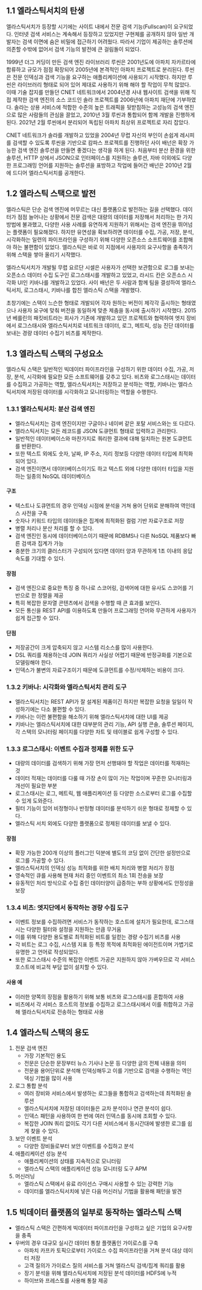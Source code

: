 ## 1.1 엘라스틱서치의 탄생

엘라스틱서치가 등장할 시기에는 사이트 내에서 전문 검색 기능(Fullscan)이 요구되었다. 인터넷 검색 서비스는 계속해서 등장하고 있었지만 구현체를 공개하지 않아 일반 개발자는 검색 이면에 숨은 비밀에 접근하기 어려웠다. 따라서 기업이 제공하는 솔루션에 의존할 수밖에 없어서 검색 기능의 발전에 큰 걸림돌이 되었다.

1999년 더그 커딩이 만든 검색 엔진 라이브러리 루씬은 2001년도에 아파치 자카르타에 합류하고 규모가 점점 확장되어 2005년에 본격적인 아파치 프로젝트로 분리된다. 루씬은 전문 인덱싱과 검색 기능을 요구하는 애플리케이션에 사용되기 시작했다. 
하지만 루씬은 라이브러리 형태로 되어 있어 제대로 사용하기 위해 해야 할 작업이 무척 많았다. 이때 기술 잡지를 만들던 CNET 네트워크에서 2004년경 사내 웹사이트 검색을 위해 직접 제작한 검색 엔진의 소스 코드인 솔라 프로젝트를 2006년에 아파치 재단에 기부하였다. 솔라는 상용 서비스에 적합한 수준의 높은 트래픽을 뒷받침하는 고성능의 검색 엔진으로 많은 사람들의 관심을 끌었고, 2010년 3월 루씬과 통합되어 함께 개발을 진행하게 된다. 2021년 2월 루씬에서 분리되어 독립된 아파치 최상위 프로젝트로 자리 잡았다.

CNET 네트워크가 솔라를 개발하고 있었을 2004년 무렵 자신의 부인이 손쉽게 레시피를 검색할 수 있도록 루씬을 기반으로 캄파스 프로젝트를 진행하던 사이 배넌은 확장 가능한 검색 엔진 솔루션을 만들면 좋겠다는 생각을 하게 된다. 처음부터 분산 환경을 위한 솔루션, HTTP 상에서 JSON으로 인터페이스를 지원하는 솔루션, 자바 이외에도 다양한 프로그래밍 언어를 지원하는 솔루션을 표방하고 작업에 들어간 배넌은 2010년 2월에 드디어 엘라스틱서치를 공개한다.

## 1.2 엘라스틱 스택으로 발전

엘라스틱은 단순 검색 엔진에 머무르는 대신 플랫폼으로 발전하는 길을 선택했다. 데이터가 점점 늘어나는 상황에서 전문 검색은 대량의 데이터를 저장해서 처리하는 한 가지 방법에 불과했고, 다양한 사용 사례를 유연하게 지원하기 위해서는 검색 엔진을 뛰어넘는 플랫폼이 필요해졌다. 하지만 유연성을 확보하려면 데이터를 수집, 가공, 저장, 분석, 시각화하는 일련의 파이프라인을 구성하기 위해 다양한 오픈소스 소프트웨어를 조합해야 하는 불편함이 있었다. 엘라스틱은 바로 이 지점에서 사용자의 요구사항을 충족하기 위해 스택을 쌓아 올리기 시작했다.

엘라스틱서치가 개발될 무렵 요르단 시셀은 사용자가 선택한 보관함으로 로그를 보내는 오픈소스 데이터 수집 도구인 로그스태시를 개발하고 있었고, 라시드 칸은 오픈소스 시각화 UI인 키바나를 개발하고 있었다. 사이 배넌은 두 사람과 함께 팀을 결성하여 엘라스틱서치, 로그스태시, 키바나를 합친 엘라스틱 스택을 개발했다.

초창기에는 스택이 느슨한 형태로 개발되어 각자 원하는 버전이 제각각 출시하는 형태였으나 사용자 요구에 맞춰 버전을 동일하게 맞춘 제춤을 동시에 출시하기 시작했다. 2015년 베를린의 패킷비트라는 회사가 기존에 개발하고 있던 프로젝트와 협력하여 엣지 장비에서 로그스태시와 엘라스틱서치로 네트워크 데이터, 로그, 메트릭, 성능 진단 데이터를 보내는 경량 데이터 수집기 비츠를 제작한다.

## 1.3 엘라스틱 스택의 구성요소

엘라스틱 스택은 일반적인 빅데이터 파이프라인을 구성하기 위한 데이터 수집, 가공, 저장, 분석, 시각화에 필요한 모든 소프트웨어를 갖추고 있다. 비츠와 로그스태시는 데이터를 수집하고 가공하는 역할, 엘라스틱서치는 저장하고 분석하는 역할, 키바나는 엘라스틱서치에 저장된 데이터를 시각화하고 모니터링하는 역할을 수행한다.

### 1.3.1 엘라스틱서치: 분산 검색 엔진

- 엘라스틱서치는 검색 엔진이지만 구글이나 네이버 같은 포탈 서비스와는 또 다르다. 
- 엘라스틱서치는 모든 레코드를 JSON 도큐먼트 형태로 입력하고 관리한다. 
- 일반적인 데이터베이스와 마찬가지로 쿼리한 결과에 대해 일치하는 원본 도큐먼트를 반환한다.
- 또한 텍스트 외에도 숫자, 날짜, IP 주소, 지리 정보등 다양한 데이터 타입에 최적화되어 있다. 
- 검색 엔진이면서 데이터베이스이기도 하고 텍스트 외에 다양한 데이터 타입을 지원하는 일종의 NoSQL 데이터베이스

#### 구조

- 텍스트나 도큐먼트의 경우 인덱싱 시점에 분석을 거쳐 용어 단위로 분해하여 역인데스 사전을 구축
- 숫자나 키워드 타입의 데이터들은 집계에 최적화된 컬럼 기반 자료구조로 저장
- 병렬 처리나 분산 처리를 할 수 있다.
- 검색 엔진인 동시에 데이터베이스이기 때문에 RDBMS나 다른 NoSQL 제품보다 빠른 검색과 집계가 가능
- 충분한 크기의 클러스터가 구성되어 있다면 데이터 양과 무관하게 1초 이내의 응답 속도를 기대할 수 있다.

#### 장점

- 검색 엔진으로 중요한 특징 중 하나로 스코어링, 검색어에 대한 유사도 스코어를 기반으로 한 정렬을 제공
- 특히 복잡한 문자열 콘텐츠에서 검색을 수행할 때 큰 효과를 보인다. 
- 모든 통신을 REST API를 이용하도록 만들어 프로그래밍 언어와 무관하게 사용자가 쉽게 접근할 수 있다.

#### 단점

- 저장공간이 크게 압축되지 않고 시스템 리소스를 많이 사용한다.
- DSL 쿼리를 채용하는데 JOIN 쿼리가 사실상 어렵기 때문에 반정규화를 기본으로 모델링해야 한다.
- 인덱스가 불변의 자료구조이기 때문에 도큐먼트를 수정/삭제하는 비용이 크다.

### 1.3.2 키바나: 시각화와 엘라스틱서치 관리 도구

- 엘라스틱서치는 REST API가 잘 설계된 제품이긴 하지만 복잡한 요청을 일일이 작성하기에는 다소 불편할 수 있다. 
- 키바나는 이런 불편함을 해소하기 위해 엘라스틱서치에 대한 UI를 제공
- 키바나는 엘라스틱서치에 대한 대부분의 관리 기능, API 실행 콘솔, 솔루션 페이지, 각 스택의 모니터링 페이지를 다양한 차트 및 테이블로 쉽게 구성할 수 있다.

### 1.3.3 로그스태시: 이벤트 수집과 정제를 위한 도구

- 대량의 데이터를 검색하기 위해 가장 먼저 선행돼야 할 작업은 데이터를 적재하는 것
- 데이터 적재는 데이터를 다룰 때 가장 손이 많이 가는 작업이며 꾸준한 모니터링과 개선이 필요한 부분
- 로그스태시는 로그, 메트릭, 웹 애플리케이션 등 다양한 소스로부터 로그를 수집할 수 있게 도와준다.
- 필터 기능이 있어 비정형이나 반정형 데이터를 분석하기 쉬운 형태로 정제할 수 있다.
- 엘라스틱 서치 외에도 다양한 플랫폼으로 정제된 데이터를 보낼 수 있다.

#### 장점

- 확장 가능한 200개 이상의 플러그인 덕분에 별도의 코딩 없이 간단한 설정만으로 로그를 가공할 수 있다.
- 엘라스틱서치의 인덱싱 성능 최적화를 위한 배치 처리와 병렬 처리가 장점
- 영속적인 큐를 사용해 현재 처리 중인 이벤트의 최소 1회 전송을 보장
- 유동적인 처리 방식으로 수집 중인 데이터양이 급증하는 부하 상황에서도 안정성을 보장


### 1.3.4 비츠: 엣지단에서 동작하는 경량 수집 도구

- 이벤트 정보를 수집하려면 서비스가 동작하는 호스트에 설치가 필요한데, 로그스태시는 다양한 필터와 설정을 지원하는 만큼 무거움
- 이를 위해 다양한 용도별로 최적화된 비트를 일컫는 경량 수집기 비츠를 사용
- 각 비트는 로그 수집, 시스템 지표 등 특정 목적에 최적화된 에이전트이며 가볍기로 유명한 고 언어로 작성되었다.
- 또한 로그스태시 수준의 복잡한 이벤트 가공은 지원하지 않아 가벼우므로 각 서비스 호스트에 비교적 부담 없이 설치할 수 있다.

#### 사용 예

- 이러한 양쪽의 장점을 활용하기 위해 보통 비츠와 로그스태시를 혼합하여 사용
- 비츠에서 각 서비스 호스트의 정보를 수집하고 로그스태시에서 이를 취합하고 가공해 엘라스틱서치로 전송하는 형태로 사용


## 1.4 엘라스틱 스택의 용도

1. 전문 검색 엔진
	- 가장 기본적인 용도
	- 전문은 단순한 문장부터 뉴스 기사나 논문 등 다양한 글의 전체 내용을 의미
	- 전문을 용어단위로 분석해 인덱싱해두고 이를 기반으로 검색을 수행하는 역인덱싱 기법을 많이 사용
2. 로그 통합 분석
	- 여러 장비와 서비스에서 발생하는 로그들을 통합하고 검색하는데 최적화된 솔루션
	- 엘라스틱서치에 저장된 데이터들은 교차 분석이나 연관 분석이 쉽다.
	- 인덱스 패턴을 사용하여 한 번에 여러 인덱스를 동시에 조회할 수 있다. 
	- 복잡한 JOIN 쿼리 없이도 각기 다른 서비스에서 동시간대에 발생한 로그를 쉽게 찾을 수 있다.
3. 보안 이벤트 분석
	- 다양한 장비들로부터 보안 이벤트를 수집하고 분석
4. 애플리케이션 성능 분석
	- 애플리케이션의 상태를 지속적으로 모니터링
	- 엘라스틱 스택의 애플리케이션 성능 모니터링 도구 APM
5. 머신러닝
	- 엘라스틱 스택에서 유료 라이선스 구매시 사용할 수 있는 강력한 기능
	- 데이터를 엘라스틱서치에 넣은 다음 머신러닝 기법을 활용해 패턴을 발견

## 1.5 빅데이터 플랫폼의 일부로 동작하는 엘라스틱 스택

- 엘라스틱 스택은 간편하게 빅데이터 파이프라인을 구성하고 싶은 기업의 요구사항을 충족
- 우버의 경우 대규모 실시간 데이터 통찰 플랫폼인 가이로스를 구축
	- 아파치 카프카 토픽으로부터 가이로스 수집 파이프라인을 거쳐 분석 대상 데이터 저장
	- 고객 질의가 가이로스 질의 서비스를 거쳐 엘라스틱 검색/집계 쿼리를 활용
	- 장기 분석을 위해 엘라스틱서치에 저장된 분석 데이터를 HDFS에 누적
	- 하이브와 프레스토를 사용해 통찰 제공

